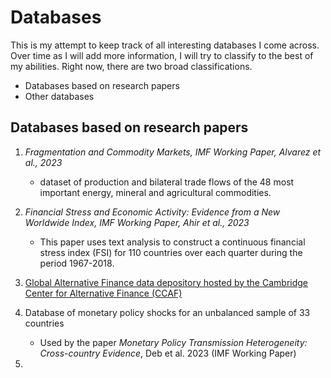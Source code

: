 # Databases


This is my attempt to keep track of all interesting databases I come across. Over time as I will add more information, I will try to classify to the best of my abilities. Right now, there are two broad classifications.

- Databases based on research papers
- Other databases


## Databases based on research papers


1. *Fragmentation and Commodity Markets, IMF Working Paper, Alvarez et al., 2023*
    - dataset of production and bilateral trade flows of the 48 most important energy, mineral and agricultural commodities.

2. *Financial Stress and Economic Activity: Evidence from a New Worldwide Index, IMF Working Paper, Ahir et al., 2023*
    - This paper uses text analysis to construct a continuous financial stress index (FSI) for 110 countries over each quarter during the period 1967-2018.

3. [Global Alternative Finance data depository hosted by the Cambridge Center for Alternative Finance (CCAF)](https://www.jbs.cam.ac.uk/faculty-research/centres/alternative-finance/research/a-global-alternative-finance-data-depository/)

4. Database of monetary policy shocks for an unbalanced sample of 33 countries  
    - Used by the paper _Monetary Policy Transmission Heterogeneity: Cross-country Evidence_, Deb et al. 2023 (IMF Working Paper)

5. 
